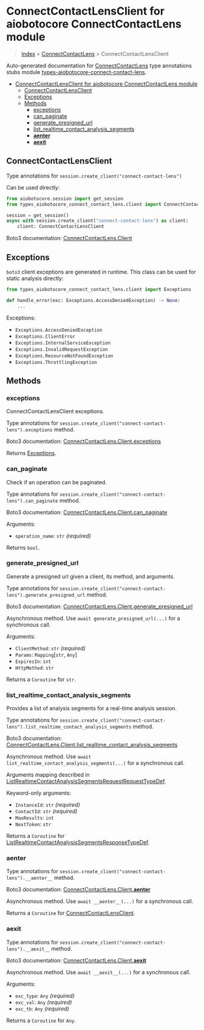 <a id="connectcontactlensclient-for-aiobotocore-connectcontactlens-module"></a>

# ConnectContactLensClient for aiobotocore ConnectContactLens module

> [Index](..) > [ConnectContactLens](.) > ConnectContactLensClient

Auto-generated documentation for
[ConnectContactLens](https://boto3.amazonaws.com/v1/documentation/api/latest/reference/services/connect-contact-lens.html#ConnectContactLens)
type annotations stubs module
[types-aiobotocore-connect-contact-lens](https://pypi.org/project/types-aiobotocore-connect-contact-lens/).

- [ConnectContactLensClient for aiobotocore ConnectContactLens module](#connectcontactlensclient-for-aiobotocore-connectcontactlens-module)
  - [ConnectContactLensClient](#connectcontactlensclient)
  - [Exceptions](#exceptions)
  - [Methods](#methods)
    - [exceptions](#exceptions)
    - [can_paginate](#can_paginate)
    - [generate_presigned_url](#generate_presigned_url)
    - [list_realtime_contact_analysis_segments](#list_realtime_contact_analysis_segments)
    - [__aenter__](#__aenter__)
    - [__aexit__](#__aexit__)

<a id="connectcontactlensclient"></a>

## ConnectContactLensClient

Type annotations for `session.create_client("connect-contact-lens")`

Can be used directly:

```python
from aiobotocore.session import get_session
from types_aiobotocore_connect_contact_lens.client import ConnectContactLensClient

session = get_session()
async with session.create_client("connect-contact-lens") as client:
    client: ConnectContactLensClient
```

Boto3 documentation:
[ConnectContactLens.Client](https://boto3.amazonaws.com/v1/documentation/api/latest/reference/services/connect-contact-lens.html#ConnectContactLens.Client)

<a id="exceptions"></a>

## Exceptions

`boto3` client exceptions are generated in runtime. This class can be used for
static analysis directly:

```python
from types_aiobotocore_connect_contact_lens.client import Exceptions

def handle_error(exc: Exceptions.AccessDeniedException) -> None:
    ...
```

Exceptions:

- `Exceptions.AccessDeniedException`
- `Exceptions.ClientError`
- `Exceptions.InternalServiceException`
- `Exceptions.InvalidRequestException`
- `Exceptions.ResourceNotFoundException`
- `Exceptions.ThrottlingException`

<a id="methods"></a>

## Methods

<a id="exceptions"></a>

### exceptions

ConnectContactLensClient exceptions.

Type annotations for `session.create_client("connect-contact-lens").exceptions`
method.

Boto3 documentation:
[ConnectContactLens.Client.exceptions](https://boto3.amazonaws.com/v1/documentation/api/latest/reference/services/connect-contact-lens.html#ConnectContactLens.Client.exceptions)

Returns [Exceptions](#exceptions).

<a id="can_paginate"></a>

### can_paginate

Check if an operation can be paginated.

Type annotations for
`session.create_client("connect-contact-lens").can_paginate` method.

Boto3 documentation:
[ConnectContactLens.Client.can_paginate](https://boto3.amazonaws.com/v1/documentation/api/latest/reference/services/connect-contact-lens.html#ConnectContactLens.Client.can_paginate)

Arguments:

- `operation_name`: `str` *(required)*

Returns `bool`.

<a id="generate_presigned_url"></a>

### generate_presigned_url

Generate a presigned url given a client, its method, and arguments.

Type annotations for
`session.create_client("connect-contact-lens").generate_presigned_url` method.

Boto3 documentation:
[ConnectContactLens.Client.generate_presigned_url](https://boto3.amazonaws.com/v1/documentation/api/latest/reference/services/connect-contact-lens.html#ConnectContactLens.Client.generate_presigned_url)

Asynchronous method. Use `await generate_presigned_url(...)` for a synchronous
call.

Arguments:

- `ClientMethod`: `str` *(required)*
- `Params`: `Mapping`\[`str`, `Any`\]
- `ExpiresIn`: `int`
- `HttpMethod`: `str`

Returns a `Coroutine` for `str`.

<a id="list_realtime_contact_analysis_segments"></a>

### list_realtime_contact_analysis_segments

Provides a list of analysis segments for a real-time analysis session.

Type annotations for
`session.create_client("connect-contact-lens").list_realtime_contact_analysis_segments`
method.

Boto3 documentation:
[ConnectContactLens.Client.list_realtime_contact_analysis_segments](https://boto3.amazonaws.com/v1/documentation/api/latest/reference/services/connect-contact-lens.html#ConnectContactLens.Client.list_realtime_contact_analysis_segments)

Asynchronous method. Use `await list_realtime_contact_analysis_segments(...)`
for a synchronous call.

Arguments mapping described in
[ListRealtimeContactAnalysisSegmentsRequestRequestTypeDef](./type_defs.md#listrealtimecontactanalysissegmentsrequestrequesttypedef).

Keyword-only arguments:

- `InstanceId`: `str` *(required)*
- `ContactId`: `str` *(required)*
- `MaxResults`: `int`
- `NextToken`: `str`

Returns a `Coroutine` for
[ListRealtimeContactAnalysisSegmentsResponseTypeDef](./type_defs.md#listrealtimecontactanalysissegmentsresponsetypedef).

<a id="__aenter__"></a>

### __aenter__

Type annotations for `session.create_client("connect-contact-lens").__aenter__`
method.

Boto3 documentation:
[ConnectContactLens.Client.__aenter__](https://boto3.amazonaws.com/v1/documentation/api/latest/reference/services/connect-contact-lens.html#ConnectContactLens.Client.__aenter__)

Asynchronous method. Use `await __aenter__(...)` for a synchronous call.

Returns a `Coroutine` for
[ConnectContactLensClient](#connectcontactlensclient).

<a id="__aexit__"></a>

### __aexit__

Type annotations for `session.create_client("connect-contact-lens").__aexit__`
method.

Boto3 documentation:
[ConnectContactLens.Client.__aexit__](https://boto3.amazonaws.com/v1/documentation/api/latest/reference/services/connect-contact-lens.html#ConnectContactLens.Client.__aexit__)

Asynchronous method. Use `await __aexit__(...)` for a synchronous call.

Arguments:

- `exc_type`: `Any` *(required)*
- `exc_val`: `Any` *(required)*
- `exc_tb`: `Any` *(required)*

Returns a `Coroutine` for `Any`.
